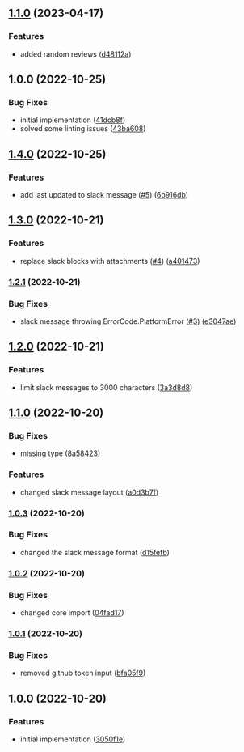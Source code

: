 ## [1.1.0](https://github.com/sebastiancretu/github-action-pr-slack-reminder/compare/v1.0.0...v1.1.0) (2023-04-17)


### Features

* added random reviews ([d48112a](https://github.com/sebastiancretu/github-action-pr-slack-reminder/commit/d48112a4a530707f5e01c0e03f8a7853fd763d97))

## 1.0.0 (2022-10-25)


### Bug Fixes

* initial implementation ([41dcb8f](https://github.com/sebastiancretu/github-action-pr-slack-reminder/commit/41dcb8f229c1263181d28b28146531a813a2f219))
* solved some linting issues ([43ba608](https://github.com/sebastiancretu/github-action-pr-slack-reminder/commit/43ba6089921b0ebc2a75d4bb17d5a5c9af4f8a5e))

## [1.4.0](https://github.com/sebastiancretu/github-action-pr-slack-reminder/compare/v1.3.0...v1.4.0) (2022-10-25)


### Features

* add last updated to slack message ([#5](https://github.com/sebastiancretu/github-action-pr-slack-reminder/issues/5)) ([6b916db](https://github.com/sebastiancretu/github-action-pr-slack-reminder/commit/6b916dba9586526872917a275da2d0e2325a9b35))

## [1.3.0](https://github.com/sebastiancretu/github-action-pr-slack-reminder/compare/v1.2.1...v1.3.0) (2022-10-21)


### Features

* replace slack blocks with attachments ([#4](https://github.com/sebastiancretu/github-action-pr-slack-reminder/issues/4)) ([a401473](https://github.com/sebastiancretu/github-action-pr-slack-reminder/commit/a401473a66d6ca552b20abf1608ba2d5156e172c))

### [1.2.1](https://github.com/sebastiancretu/github-action-pr-slack-reminder/compare/v1.2.0...v1.2.1) (2022-10-21)


### Bug Fixes

* slack message throwing ErrorCode.PlatformError ([#3](https://github.com/sebastiancretu/github-action-pr-slack-reminder/issues/3)) ([e3047ae](https://github.com/sebastiancretu/github-action-pr-slack-reminder/commit/e3047aee743fceac893116474c9abbc004eead71))

## [1.2.0](https://github.com/sebastiancretu/github-action-pr-slack-reminder/compare/v1.1.0...v1.2.0) (2022-10-21)


### Features

* limit slack messages to 3000 characters ([3a3d8d8](https://github.com/sebastiancretu/github-action-pr-slack-reminder/commit/3a3d8d8fd56708f175d4af5a9e4ea9d923b1ad0e))

## [1.1.0](https://github.com/sebastiancretu/github-action-pr-slack-reminder/compare/v1.0.3...v1.1.0) (2022-10-20)


### Bug Fixes

* missing type ([8a58423](https://github.com/sebastiancretu/github-action-pr-slack-reminder/commit/8a584237837282e30f0020c317dbb3786a82fc7e))


### Features

* changed slack message layout ([a0d3b7f](https://github.com/sebastiancretu/github-action-pr-slack-reminder/commit/a0d3b7fcfc1687005bfa2365b9f9efca9b979a61))

### [1.0.3](https://github.com/sebastiancretu/github-action-pr-slack-reminder/compare/v1.0.2...v1.0.3) (2022-10-20)


### Bug Fixes

* changed the slack message format ([d15fefb](https://github.com/sebastiancretu/github-action-pr-slack-reminder/commit/d15fefbfa2ba50f976bc1c320d6b98bb55f38554))

### [1.0.2](https://github.com/sebastiancretu/github-action-pr-slack-reminder/compare/v1.0.1...v1.0.2) (2022-10-20)


### Bug Fixes

* changed core import ([04fad17](https://github.com/sebastiancretu/github-action-pr-slack-reminder/commit/04fad17e83f942c23ccb14a181bba48b9c286a9b))

### [1.0.1](https://github.com/sebastiancretu/github-action-pr-slack-reminder/compare/v1.0.0...v1.0.1) (2022-10-20)


### Bug Fixes

* removed github token input ([bfa05f9](https://github.com/sebastiancretu/github-action-pr-slack-reminder/commit/bfa05f9954ed9a69d746b5a29c4480ea0ad32ab7))

## 1.0.0 (2022-10-20)


### Features

* initial implementation ([3050f1e](https://github.com/sebastiancretu/github-action-pr-slack-reminder/commit/3050f1e5105d453e8024640380cc1f6b1ab17fba))
